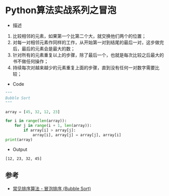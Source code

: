 # Python算法实战系列之冒泡

- 描述

1. 比较相邻的元素，如果第一个比第二个大，就交换他们两个的位置；
2. 对每一对相邻元素作同样的工作，从开始第一对到结尾的最后一对，这步做完后，最后的元素会是最大的数；
3. 针对所有的元素重复以上的步骤，除了最后一个，也就是每次比较之后最大的书不做任何操作；
4. 持续每次对越来越少的元素重复上面的步骤，直到没有任何一对数字需要比较；

- Code

```python
"""
Bubble Sort
"""

array = [45, 32, 12, 23]

for i in range(len(array)):
    for j in range(i + 1, len(array)):
        if array[i] > array[j]:
            array[i], array[j] = array[j], array[i]
print(array)
```

- Output

```
[12, 23, 32, 45]
```

## 参考

- [常见排序算法 - 冒泡排序 (Bubble Sort)](http://bubkoo.com/2014/01/12/sort-algorithm/bubble-sort/)

